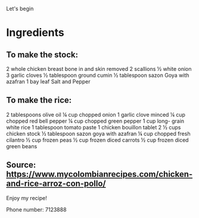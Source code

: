 Let's begin

# Ingredients

## To make the stock:
2 whole chicken breast bone in and skin removed
2 scallions
½ white onion
3 garlic cloves
½ tablespoon ground cumin
½ tablespoon sazon Goya with azafran
1 bay leaf
Salt and Pepper

## To make the rice:
2 tablespoons olive oil
¼ cup chopped onion
1 garlic clove minced
¼ cup chopped red bell pepper
¼ cup chopped green pepper
1 cup long- grain white rice
1 tablespoon tomato paste
1 chicken bouillon tablet
2 ½ cups chicken stock
½ tablespoon sazon goya with azafran
¼ cup chopped fresh cilantro
½ cup frozen peas
½ cup frozen diced carrots
½ cup frozen diced green beans


## Source: https://www.mycolombianrecipes.com/chicken-and-rice-arroz-con-pollo/ 

Enjoy my recipe!

Phone number: 7123888